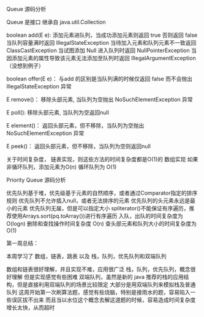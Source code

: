 Queue 源码分析

Queue 是接口 继承自 java.util.Collection

boolean add(E e):
添加元素进队列，当成功添加元素则返回 true 否则返回 false
当队列容量满时返回 IllegalStateException
当待加入元素和队列元素不一致返回 ClassCastException
当试图添加 Null 进入队列时返回 NullPointerException
当因添加元素的属性导致该元素无法添加至队列时返回 IllegalArgumentException  （没想到例子）

boolean offer(E e)：
与add 的区别是当队列满的时候仅返回 false 而不会抛出 IllegalStateException 异常

E remove()：
移除头部元素, 当队列为空抛出 NoSuchElementException 异常

E poll():
移除头部元素, 当队列为空返回null

E element()：
返回头部元素，但不移除，当队列为空抛出 NoSuchElementException 异常

E peek()：
返回头部元素，但不移除，当队列为空则返回null

关于时间复杂度，
链表实现，则这些方法的时间复杂度都是O(1)的
数组实现  如果非循环队列，添加元素为O(n) 循环队列为 O(1)

Priority Queue 源码分析

优先队列基于堆，优先级基于元素的自然顺序，或者通过Comparator指定的排序规则
优先队列不允许插入null，或者无法排序的元素
优先队列的头元素永远是最小的元素
优先队列无届，但是可以指定大小
spliterator()不能保证有序遍历，推荐使用Arrays.sort(pq.toArray())进行有序遍历
入队，出队的时间复杂度为 O(logn) 删除和查找操作时间复杂度 O(n) 查头部元素和队列大小的时间复杂度为 O(1)


第一周总结：

本周学习了 数组，链表，跳表 以及 栈，队列，优先队列和双端队列

数组和链表很好理解，并且实现不难，应用很广泛
栈，队列，优先队列，概念很好理解 但是实现感觉有些困难
双端队列，虽然是新的 java 推荐的栈的应用结构，但是直接利用双端队列的场景比较限定
大部分是用双端队列来模拟栈及普通队列
这周开始第一次刷算法题，感觉有些烧脑，特别是接雨水的题，容易陷入一些误区拔不出来
而且当以水位这个概念去解这道题的时候，容易造成时间复杂度增长太快，从而超时

 






